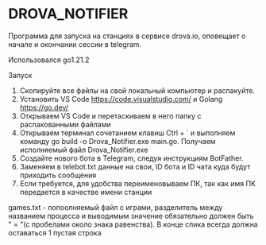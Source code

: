# DROVA_NOTIFIER
Программа для запуска на станциях в сервисе drova.io, оповещает о начале и окончании сессии в telegram. 

Использовался go1.21.2

Запуск

1. Скопируйте все файлы на свой локальный компьютер и распакуйте.
2. Установить VS Code https://code.visualstudio.com/ и Golang https://go.dev/
3. Открываем VS Code и перетаскиваем в него папку с распакованными файлами
4. Открываем терминал сочетанием клавиш Ctrl + ` и выполняем команду go build -o Drova_Notifier.exe main.go. Получаем исполняемый файл Drova_Notifier.exe
5. Создайте нового бота в Telegram, следуя инструкциям BotFather.
6. Заменяем в telebot.txt данные на свои, ID бота и ID чата куда будут приходить сообщения
7. Если требуется, для удобства переименовываем ПК, так как имя ПК передается в качестве имени станции


games.txt - попоолняемый файл с играми, разделитель между названием процесса и выводимым значение обязательно должен быть " = "(с пробелами около знака равенства). В конце спика всегда должна оставаться 1 пустая строка
